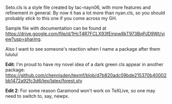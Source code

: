 Seto.cls is a style file created by tac-nayn06, with more features and refinement in general. By now it has a lot more than nyan.cls, so you should probably stick to this one if you come across my GH.

Sample file with documentation can be found at https://drive.google.com/file/d/1HcT4R7FCLX93fEinpw8kT973BqPJD9Wt/view?usp=sharing.

Also I want to see someone's reaction when I name a package after them lululul

**Edit**: I'm proud to have my novel idea of a dark green cls appear in another package: https://github.com/chennisden/texmf/blob/d7b820adc09bde215370b40002bb1472a92fc3d6/tex/latex/forest.sty

**Edit 2**: For some reason Garamond won't work on TeXLive, so one may need to switch to, say, newpx.
